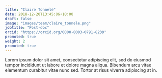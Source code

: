 ```yaml
---
title: "Claire Tonnelé"
date: 2018-12-20T13:45:06+10:00
draft: false
image: "images/team/claire_tonnele.png"
jobtitle: "Post-doc"
orcid: "https://orcid.org/0000-0003-0791-8239"
promoted: true
weight: 2
promoted: true
---
```


Lorem ipsum dolor sit amet, consectetur adipiscing elit, sed do eiusmod tempor incididunt ut labore et dolore magna aliqua. Bibendum arcu vitae elementum curabitur vitae nunc sed. Tortor at risus viverra adipiscing at in.
